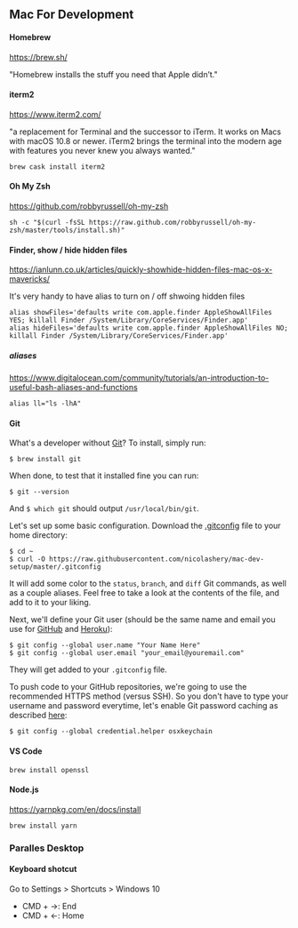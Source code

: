 ## Mac For Development

#### Homebrew
https://brew.sh/

"Homebrew installs the stuff you need that Apple didn’t."

#### iterm2
https://www.iterm2.com/

"a replacement for Terminal and the successor to iTerm. It works on Macs with macOS 10.8 or newer. iTerm2 brings the terminal into the modern age with features you never knew you always wanted."

```
brew cask install iterm2
```

#### Oh My Zsh
https://github.com/robbyrussell/oh-my-zsh

```
sh -c "$(curl -fsSL https://raw.github.com/robbyrussell/oh-my-zsh/master/tools/install.sh)"
```

#### Finder, show / hide hidden files
https://ianlunn.co.uk/articles/quickly-showhide-hidden-files-mac-os-x-mavericks/

It's very handy to have alias to turn on / off shwoing hidden files

```
alias showFiles='defaults write com.apple.finder AppleShowAllFiles YES; killall Finder /System/Library/CoreServices/Finder.app'
alias hideFiles='defaults write com.apple.finder AppleShowAllFiles NO; killall Finder /System/Library/CoreServices/Finder.app'
```

##### aliases
https://www.digitalocean.com/community/tutorials/an-introduction-to-useful-bash-aliases-and-functions

```
alias ll="ls -lhA"
```


#### Git

What's a developer without [Git](http://git-scm.com/)? To install, simply run:

    $ brew install git
    
When done, to test that it installed fine you can run:

    $ git --version
    
And `$ which git` should output `/usr/local/bin/git`.

Let's set up some basic configuration. Download the [.gitconfig](https://raw.githubusercontent.com/nicolashery/mac-dev-setup/master/.gitconfig) file to your home directory:

    $ cd ~
    $ curl -O https://raw.githubusercontent.com/nicolashery/mac-dev-setup/master/.gitconfig

It will add some color to the `status`, `branch`, and `diff` Git commands, as well as a couple aliases. Feel free to take a look at the contents of the file, and add to it to your liking.

Next, we'll define your Git user (should be the same name and email you use for [GitHub](https://github.com/) and [Heroku](http://www.heroku.com/)):

    $ git config --global user.name "Your Name Here"
    $ git config --global user.email "your_email@youremail.com"

They will get added to your `.gitconfig` file.

To push code to your GitHub repositories, we're going to use the recommended HTTPS method (versus SSH). So you don't have to type your username and password everytime, let's enable Git password caching as described [here](https://help.github.com/articles/set-up-git):

    $ git config --global credential.helper osxkeychain

#### VS Code

```
brew install openssl
```

#### Node.js
https://yarnpkg.com/en/docs/install
```
brew install yarn
```

### Paralles Desktop

#### Keyboard shotcut

Go to Settings > Shortcuts > Windows 10

* CMD + ->: End
* CMD + <-: Home
